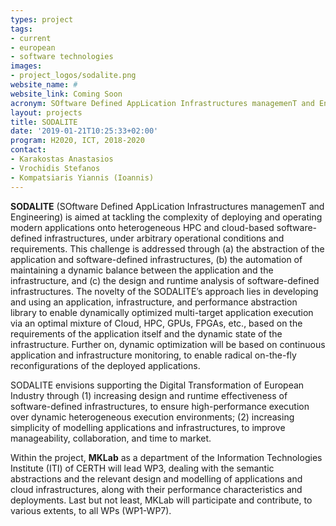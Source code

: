 ```yaml
---
types: project
tags:
- current
- european
- software technologies
images:
- project_logos/sodalite.png
website_name: #
website_link: Coming Soon
acronym: SOftware Defined AppLication Infrastructures managemenT and Engineering
layout: projects
title: SODALITE
date: '2019-01-21T10:25:33+02:00'
program: H2020, ICT, 2018-2020
contact: 
- Karakostas Anastasios
- Vrochidis Stefanos
- Kompatsiaris Yiannis (Ioannis)
---
```

<p><b>SODALITE</b> (SOftware Defined AppLication Infrastructures managemenT and Engineering) is aimed at tackling the complexity of deploying and operating modern applications onto heterogeneous HPC and cloud-based software-defined infrastructures, under arbitrary operational conditions and requirements. This challenge is addressed through (a) the abstraction of the application and software-defined infrastructures, (b) the automation of maintaining a dynamic balance between the application and the infrastructure, and (c) the design and runtime analysis of software-defined infrastructures. The novelty of the SODALITE’s approach lies in developing and using an application, infrastructure, and performance abstraction library to enable dynamically optimized multi-target application execution via an optimal mixture of Cloud, HPC, GPUs, FPGAs, etc., based on the requirements of the application itself and the dynamic state of the infrastructure. Further on, dynamic optimization will be based on continuous application and infrastructure monitoring, to enable radical on-the-fly reconfigurations of the deployed applications.</p>
<p>SODALITE envisions supporting the Digital Transformation of European Industry through (1) increasing design and runtime effectiveness of software-defined infrastructures, to ensure high-performance execution over dynamic heterogeneous execution environments; (2) increasing simplicity of modelling applications and infrastructures, to improve manageability, collaboration, and time to market.</p>
<p>Within the project, <b>MKLab</b> as a department of the Information Technologies Institute (ITI) of CERTH will lead WP3, dealing with the semantic abstractions and the relevant design and modelling of applications and cloud infrastructures, along with their performance characteristics and deployments. Last but not least, MKLab will participate and contribute, to various extents, to all WPs (WP1-WP7).</p>
